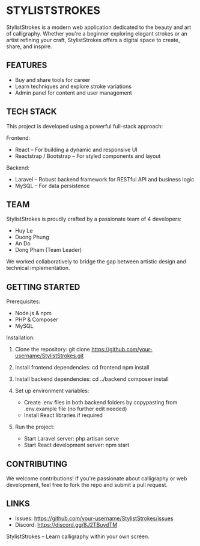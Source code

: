 STYLISTSTROKES
==============

StylistStrokes is a modern web application dedicated to the beauty and art of calligraphy. Whether you're a beginner exploring elegant strokes or an artist refining your craft, StylistStrokes offers a digital space to create, share, and inspire.

FEATURES
--------

- Buy and share tools for career
- Learn techniques and explore stroke variations
- Admin panel for content and user management

TECH STACK
----------

This project is developed using a powerful full-stack approach:

Frontend:
- React – For building a dynamic and responsive UI
- Reactstrap / Bootstrap – For styled components and layout

Backend:
- Laravel – Robust backend framework for RESTful API and business logic
- MySQL – For data persistence

TEAM
----

StylistStrokes is proudly crafted by a passionate team of 4 developers:

- Huy Le
- Duong Phung
- An Do
- Dong Pham (Team Leader)

We worked collaboratively to bridge the gap between artistic design and technical implementation.

GETTING STARTED
---------------

Prerequisites:
- Node.js & npm
- PHP & Composer
- MySQL

Installation:

1. Clone the repository:
   git clone https://github.com/your-username/StylistStrokes.git

2. Install frontend dependencies:
   cd frontend
   npm install

3. Install backend dependencies:
   cd ../backend
   composer install

4. Set up environment variables:
   - Create .env files in both backend folders by copypasting from .env.example file (no further edit needed)
   - Install React libraries if required

5. Run the project:
   - Start Laravel server:
     php artisan serve
   - Start React development server:
     npm start

CONTRIBUTING
------------

We welcome contributions! If you're passionate about calligraphy or web development, feel free to fork the repo and submit a pull request.

LINKS
-----

- Issues: https://github.com/your-username/StylistStrokes/issues
- Discord: https://discord.gg/8J2TBuydTM

StylistStrokes – Learn calligraphy within your own screen.
